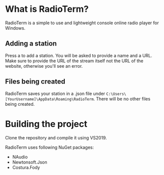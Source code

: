 # What is RadioTerm?

RadioTerm is a simple to use and lightweight console online radio player for Windows.

## Adding a station

Press a to add a station. You will be asked to provide a name and a URL. Make sure to provide the URL of the stream itself not the URL of the website, otherwise you'll see an error.

## Files being created

RadioTerm saves your station in a .json file under `C:\Users\[YourUsername]\AppData\Roaming\RadioTerm`. There will be no other files being created.

# Building the project

Clone the repository and compile it using VS2019.

RadioTerm uses following NuGet packages:
- NAudio
- Newtonsoft.Json
- Costura.Fody
